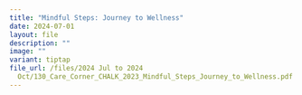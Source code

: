 ```yaml
---
title: "Mindful Steps: Journey to Wellness"
date: 2024-07-01
layout: file
description: ""
image: ""
variant: tiptap
file_url: /files/2024 Jul to 2024
  Oct/130_Care_Corner_CHALK_2023_Mindful_Steps_Journey_to_Wellness.pdf
---
```

